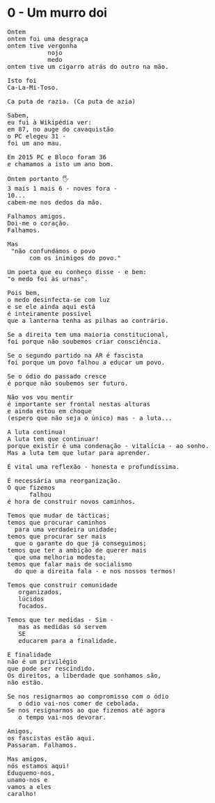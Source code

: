 # 0 - Um murro doi
<pre>
Ontem
ontem foi uma desgraça 
ontem tive vergonha 
           nojo 
           medo
ontem tive um cigarro atrás do outro na mão.

Isto foi
Ca-La-Mi-Toso.

Ca puta de razia. (Ca puta de azia)

Sabem,
eu fui à Wikipédia ver: 
em 87, no auge do cavaquistão
o PC elegeu 31 -
foi um ano mau.

Em 2015 PC e Bloco foram 36
e chamamos a isto um ano bom.

Ontem portanto 🖐️
3 mais 1 mais 6 - noves fora -
10...
cabem-me nos dedos da mão.

Falhamos amigos.
Doi-me o coração.
Falhamos.

Mas
 "não confundámos o povo 
      com os inimigos do povo."

Um poeta que eu conheço disse - e bem:
"o medo foi às urnas".

Pois bem, 
o medo desinfecta-se com luz
e se ele ainda aqui está 
é inteiramente possível 
que a lanterna tenha as pilhas ao contrário.

Se a direita tem uma maioria constitucional, 
foi porque não soubemos criar consciência.

Se o segundo partido na AR é fascista 
foi porque um povo falhou a educar um povo.

Se o ódio do passado cresce 
é porque não soubemos ser futuro. 

Não vos vou mentir
é importante ser frontal nestas alturas
e ainda estou em choque 
(espero que não seja o único) mas - a luta... 

A luta continua!
A luta tem que continuar!
porque existir é uma condenação - vitalícia - ao sonho.
Mas a luta tem que lutar para aprender.

É vital uma reflexão - honesta e profundíssima.

É necessária uma reorganização.
O que fizemos 
      falhou 
é hora de construir novos caminhos.

Temos que mudar de tácticas;
temos que procurar caminhos 
  para uma verdadeira unidade;
temos que procurar ser mais 
  que o garante do que já conseguimos;
temos que ter a ambição de querer mais 
  que uma melhoria modesta;
temos que falar mais de socialismo 
  do que a direita fala - e nos nossos termos!

Temos que construir comunidade
   organizados,
   lúcidos 
   focados.

Temos que ter medidas - Sim -
   mas as medidas só servem 
   SE 
   educarem para a finalidade.

E finalidade 
não é um privilégio 
que pode ser rescindido.
Os direitos, a liberdade que sonhamos são,
não estão.

Se nos resignarmos ao compromisso com o ódio 
   o ódio vai-nos comer de cebolada.
Se nos resignarmos ao que fizemos até agora 
   o tempo vai-nos devorar.

Amigos, 
os fascistas estão aqui.
Passaram. Falhamos.

Mas amigos,
nós estamos aqui!
Eduquemo-nos,
unamo-nos e
vamos a eles
caralho!
</pre>
